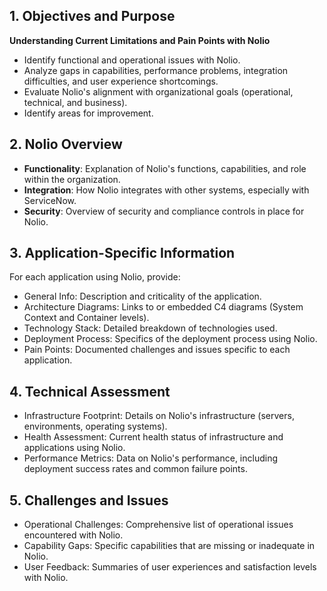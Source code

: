 ## 1. Objectives and Purpose

**Understanding Current Limitations and Pain Points with Nolio**

- Identify functional and operational issues with Nolio.
- Analyze gaps in capabilities, performance problems, integration difficulties, and user experience shortcomings.
- Evaluate Nolio's alignment with organizational goals (operational, technical, and business).
- Identify areas for improvement.

## 2. Nolio Overview

- **Functionality**: Explanation of Nolio's functions, capabilities, and role within the organization.
- **Integration**: How Nolio integrates with other systems, especially with ServiceNow.
- **Security**: Overview of security and compliance controls in place for Nolio.

## 3. Application-Specific Information

For each application using Nolio, provide:

- General Info: Description and criticality of the application.
- Architecture Diagrams: Links to or embedded C4 diagrams (System Context and Container levels).
- Technology Stack: Detailed breakdown of technologies used.
- Deployment Process: Specifics of the deployment process using Nolio.
- Pain Points: Documented challenges and issues specific to each application.

## 4. Technical Assessment

- Infrastructure Footprint: Details on Nolio's infrastructure (servers, environments, operating systems).
- Health Assessment: Current health status of infrastructure and applications using Nolio.
- Performance Metrics: Data on Nolio's performance, including deployment success rates and common failure points.

## 5. Challenges and Issues

- Operational Challenges: Comprehensive list of operational issues encountered with Nolio.
- Capability Gaps: Specific capabilities that are missing or inadequate in Nolio.
- User Feedback: Summaries of user experiences and satisfaction levels with Nolio.
